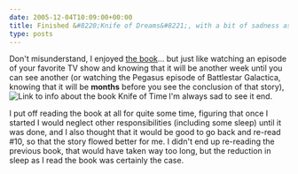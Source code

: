 ```yaml
---
date: 2005-12-04T10:09:00+00:00
title: Finished &#8220;Knife of Dreams&#8221;, with a bit of sadness as usual
type: posts
---
```

Don't misunderstand, I enjoyed [the book](http://blogs.duncanmackenzie.net/duncanma/archive/2005/10/26/3118.aspx)... but just like watching an episode of your favorite TV show and knowing that it will be another week until you can see another (or watching the Pegasus episode of Battlestar Galactica, knowing that it will be **months** before you see the conclusion of that story), I'm always sad to see it end.[<img alt="Link to info about the book Knife of Time" src="http://images.amazon.com/images/P/0312873077.01._AA_SCMZZZZZZZ_.jpg" align="left" border="0" />](http://www.amazon.com/exec/obidos/redirect?path=ASIN/0312873077&link_code=as2&camp=1789&tag=duncanmackenz-20&creative=9325)

I put off reading the book at all for quite some time, figuring that once I started I would neglect other responsibilities (including some sleep) until it was done, and I also thought that it would be good to go back and re-read #10, so that the story flowed better for me. I didn't end up re-reading the previous book, that would have taken way too long, but the reduction in sleep as I read the book was certainly the case.
